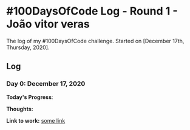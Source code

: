 # #100DaysOfCode Log - Round 1 - João vitor veras

The log of my #100DaysOfCode challenge. Started on [December 17th, Thursday, 2020].

## Log

### Day 0: December 17, 2020

**Today's Progress**: 

**Thoughts:**

**Link to work:** [some link]()
